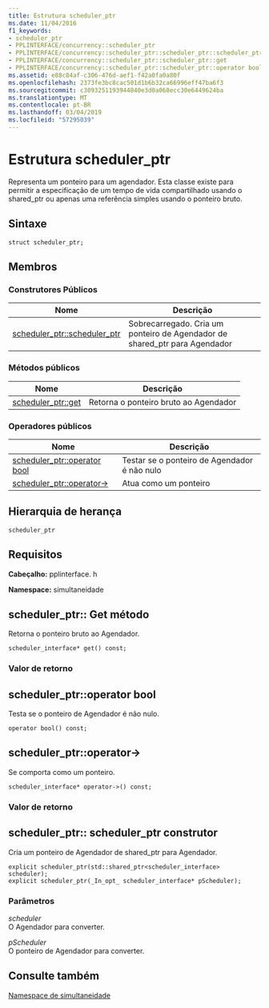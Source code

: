 ```yaml
---
title: Estrutura scheduler_ptr
ms.date: 11/04/2016
f1_keywords:
- scheduler_ptr
- PPLINTERFACE/concurrency::scheduler_ptr
- PPLINTERFACE/concurrency::scheduler_ptr::scheduler_ptr::scheduler_ptr
- PPLINTERFACE/concurrency::scheduler_ptr::scheduler_ptr::get
- PPLINTERFACE/concurrency::scheduler_ptr::scheduler_ptr::operator bool
ms.assetid: e88c84af-c306-476d-aef1-f42a0fa0a80f
ms.openlocfilehash: 2373fe3bc8cac501d1b6b32ca66996eff47ba6f3
ms.sourcegitcommit: c3093251193944840e3d0a068ecc30e6449624ba
ms.translationtype: MT
ms.contentlocale: pt-BR
ms.lasthandoff: 03/04/2019
ms.locfileid: "57295039"
---
```

# <a name="schedulerptr-structure"></a>Estrutura scheduler_ptr

Representa um ponteiro para um agendador. Esta classe existe para permitir a especificação de um tempo de vida compartilhado usando o shared_ptr ou apenas uma referência simples usando o ponteiro bruto.

## <a name="syntax"></a>Sintaxe

```
struct scheduler_ptr;
```

## <a name="members"></a>Membros

### <a name="public-constructors"></a>Construtores Públicos

|Nome|Descrição|
|----------|-----------------|
|[scheduler_ptr::scheduler_ptr](#ctor)|Sobrecarregado. Cria um ponteiro de Agendador de shared_ptr para Agendador|

### <a name="public-methods"></a>Métodos públicos

|Nome|Descrição|
|----------|-----------------|
|[scheduler_ptr::get](#get)|Retorna o ponteiro bruto ao Agendador|

### <a name="public-operators"></a>Operadores públicos

|Nome|Descrição|
|----------|-----------------|
|[scheduler_ptr::operator bool](#operator_bool)|Testar se o ponteiro de Agendador é não nulo|
|[scheduler_ptr::operator-&gt;](#operator_ptr)|Atua como um ponteiro|

## <a name="inheritance-hierarchy"></a>Hierarquia de herança

`scheduler_ptr`

## <a name="requirements"></a>Requisitos

**Cabeçalho:** pplinterface. h

**Namespace:** simultaneidade

##  <a name="get"></a>  scheduler_ptr:: Get método

Retorna o ponteiro bruto ao Agendador.

```
scheduler_interface* get() const;
```

### <a name="return-value"></a>Valor de retorno

##  <a name="operator_bool"></a>  scheduler_ptr::operator bool

Testa se o ponteiro de Agendador é não nulo.

```
operator bool() const;
```

##  <a name="operator_ptr"></a>  scheduler_ptr::operator-&gt;

Se comporta como um ponteiro.

```
scheduler_interface* operator->() const;
```

### <a name="return-value"></a>Valor de retorno

##  <a name="ctor"></a>  scheduler_ptr:: scheduler_ptr construtor

Cria um ponteiro de Agendador de shared_ptr para Agendador.

```
explicit scheduler_ptr(std::shared_ptr<scheduler_interface> scheduler);
explicit scheduler_ptr(_In_opt_ scheduler_interface* pScheduler);
```

### <a name="parameters"></a>Parâmetros

*scheduler*<br/>
O Agendador para converter.

*pScheduler*<br/>
O ponteiro de Agendador para converter.

## <a name="see-also"></a>Consulte também

[Namespace de simultaneidade](concurrency-namespace.md)
